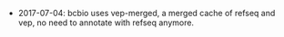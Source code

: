 - 2017-07-04: bcbio uses vep-merged, a merged cache of refseq and vep, no need to annotate with refseq anymore.